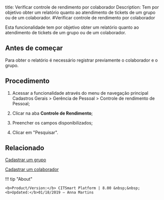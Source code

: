 title: Verificar controle de rendimento por colaborador
Description: Tem por objetivo obter um relatório quanto ao atendimento de tickets de um grupo ou de um colaborador.
#Verificar controle de rendimento por colaborador

Esta funcionalidade tem por objetivo obter um relatório quanto ao atendimento de
tickets de um grupo ou de um colaborador.

Antes de começar
--------------------

Para obter o relatório é necessário registrar previamente o colaborador e o
grupo.

Procedimento
----------------

1.  Acessar a funcionalidade através do menu de navegação principal Cadastros
    Gerais \> Gerência de Pessoal \> Controle de rendimento de Pessoal;

2.  Clicar na aba **Controle de Rendimento**;

3.  Preencher os campos disponibilizados;

4.  Clicar em "Pesquisar".


Relacionado
-----------

[Cadastrar um grupo](/pt-br/citsmart-platform-8/initial-settings/access-settings/user/register-groups.html)

[Cadastrar um colaborador](/pt-br/citsmart-platform-8/initial-settings/access-settings/user/register-employee.html)

!!! tip "About"

    <b>Product/Version:</b> CITSmart Platform | 8.00 &nbsp;&nbsp;
    <b>Updated:</b>01/18/2019 – Anna Martins
